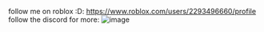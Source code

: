 
follow me on roblox :D:  https://www.roblox.com/users/2293496660/profile
follow the discord for more: ![image](https://github.com/user-attachments/assets/7f809bfd-355a-45d3-a675-9bf8d6c80f21)
